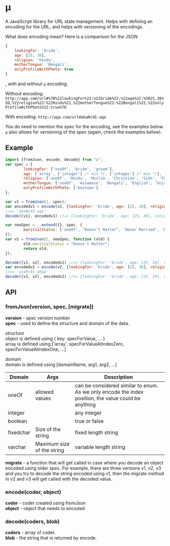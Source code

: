 # μ

A JavaScript library for URL state management. Helps with defining an
encoding for the URL, and helps with versioning of the encodings.

What does encoding mean? Here is a comparison for the JSON
```javascript
{
    lookingFor: 'bride',
    age: [25, 30],
    religion: 'Hindu',
    motherTongue: 'Bengali',
    onlyProfileWithPhoto: true
}
```
, with and without `μ` encoding.

Without encoding:
`http://app.com/url#%7B%22lookingFor%22:%22bride%22,%22age%22:%5B25,30%5D,%22religion%22:%22Hindu%22,%22motherTongue%22:%22Bengali%22,%22onlyProfileWithPhoto%22:true%7D`

With encoding:
`http://app.com/url#abaNc9I-aqa`

You do need to mention the spec for the encoding, see the examples below. `μ` also allows for versioning of the spec (again, check the examples below).

## Example

```javascript
import {fromJson, encode, decode} from "u";
var spec = {
        lookingFor: ['oneOf', 'bride', 'groom'],
        age: ['array', ['integer'] /* min */, ['integer'] /* max */],
        religion: ['oneOf', 'Hindu', 'Muslim', 'Christian', 'Sikh', 'Parsi', 'Jain', 'Buddhist', 'Jewish', 'No Religion', 'Spiritual', 'Other'],
        motherTongue: ['oneOf', 'Assamese', 'Bengali', 'English', 'Gujarati', 'Hindi', 'Kannada', 'Konkani', 'Malayalam', 'Marathi', 'Marwari', 'Odia', 'Punjabi', 'Sindhi', 'Tamil', 'Telugu', 'Urdu'],
        onlyProfileWithPhoto: ['boolean']
};

var v1 = fromJson(1, spec);
var encodedv1 = encode(v1, {lookingFor: 'bride', age: [25, 30], religion: 'Hindu', motherTongue: 'Bengali', onlyProfileWithPhoto: true});
//=> 'abaNc9I-aqa'
decode([v1], encodedv1) //=> {lookingFor: 'bride', age: [25, 30], religion: 'Hindu', motherTongue: 'Bengali', onlyProfileWithPhoto: true});

var newSpec = _.extend({}, spec, {
        maritialStatus: ['oneOf', "Doesn't Matter", 'Never Married', 'Divorced', 'Widowed', 'Awaiting Divorce', 'Annulled']
});
var v2 = fromJson(2, newSpec, function (old) {
        old.maritialStatus = "Doesn't Matter";
        return old;
});

decode([v1, v2], encodedv1) //=> {lookingFor: 'bride', age: [25, 30], religion: 'Hindu', motherTongue: 'Bengali', onlyProfileWithPhoto: true, maritialStatus: "Doesn't Matter"});
var encodedv2 = encode(v2, {lookingFor: 'bride', age: [25, 30], religion: 'Hindu', motherTongue: 'Bengali', onlyProfileWithPhoto: true, maritialStatus: 'Never Married'});
//=> 'acaRc9I-aHaa'
decode([v1, v2], encodedv2) //=> {lookingFor: 'bride', age: [25, 30], religion: 'Hindu', motherTongue: 'Bengali', onlyProfileWithPhoto: true, maritialStatus: 'Never Married'});
```

## API

### fromJson(version, spec, [migrate])

**version** - spec version number  
**spec** - used to define the structure and domain of the data.

*structure*  
object is defined using { key: specForValue, ... }  
array is defined using
['array', specForValueAtIndexZero, specForValueAtIndexOne, ...]  

*domain*  
domain is defined using [domainName, arg1, arg2, ...]

| Domain | Args | Description |
---------|------|-------------|
| oneOf  | allowed values | can be considered similar to enum. As we only encode the index position, the value could be anything |
| integer |     | any integer |
| boolean |     | true or false |
| fixedchar | Size of the string | fixed length string |
| varchar | Maximum size of the string | variable length string |

**migrate** - a function that will get called in case where you decode
an object encoded using older spec. For example, there are three
versions v1, v2, v3 and you try to decode the string encoded using v1,
then the migrate method in v2 and v3 will get called with the decoded
value.

### encode(coder, object)

**coder** - coder created using fromJson  
**object** - object that needs to encoded  

### decode(coders, blob)

**coders** - array of coder.  
**blob** - the string that is returned by encode.  
